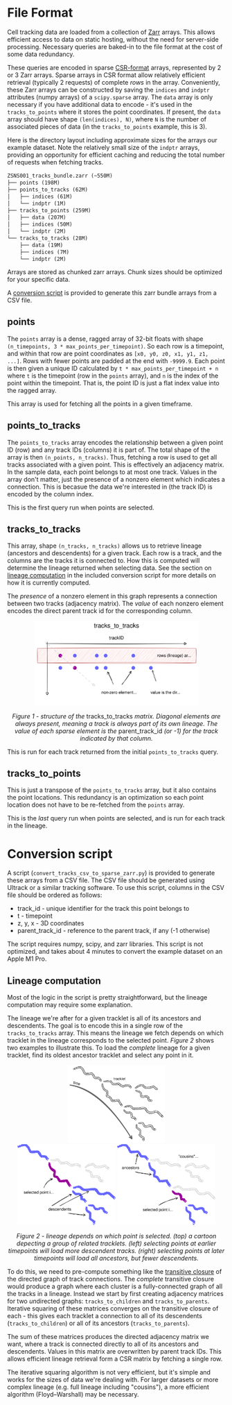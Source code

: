 # File Format

Cell tracking data are loaded from a collection of [Zarr](https://zarr.dev) arrays. This allows
efficient access to data on static hosting, without the need for server-side processing. Necessary
queries are baked-in to the file format at the cost of some data redundancy.

These queries are encoded in sparse
[CSR-format](https://en.wikipedia.org/wiki/Sparse_matrix#Compressed_sparse_row_(CSR,_CRS_or_Yale_format))
arrays, represented by 2 or 3 Zarr arrays. Sparse arrays in CSR format allow relatively efficient
retrieval (typically 2 requests) of complete *rows* in the array. Conveniently, these Zarr arrays
can be constructed by saving the `indices` and `indptr` attributes (numpy arrays) of a
`scipy.sparse` array. The `data` array is only necessary if you have additional data to encode -
it's used in the `tracks_to_points` where it stores the point coordinates. If present, the `data`
array should have shape `(len(indices), N)`, where `N` is the number of associated pieces of data
(in the `tracks_to_points` example, this is 3).

Here is the directory layout including approximate sizes for the arrays our example dataset. Note
the relatively small size of the `indptr` arrays, providing an opportunity for efficient caching and
reducing the total number of requests when fetching tracks.

```
ZSNS001_tracks_bundle.zarr (~550M)
├── points (198M)
├── points_to_tracks (62M)
│   ├── indices (61M)
│   └── indptr (1M)
├── tracks_to_points (259M)
│   ├── data (207M)
│   ├── indices (50M)
│   └── indptr (2M)
└── tracks_to_tracks (28M)
    ├── data (19M)
    ├── indices (7M)
    └── indptr (2M)
```

Arrays are stored as chunked zarr arrays. Chunk sizes should be optimized for your specific data.

A [conversion script](#conversion-script) is provided to generate this zarr bundle arrays from a CSV
file.


## points

The `points` array is a dense, ragged array of 32-bit floats with shape `(n_timepoints,
3 * max_points_per_timepoint)`. So each row is a timepoint, and within that row are point coordinates as
`[x0, y0, z0, x1, y1, z1, ...]`. Rows with fewer points are padded at the end with `-9999.9`. Each
point is then given a unique ID calculated by `t * max_points_per_timepoint + n` where `t` is the
timepoint (row in the `points` array), and `n` is the index of the point within the timepoint. That
is, the point ID is just a flat index value into the ragged array.

This array is used for fetching all the points in a given timeframe.

## points_to_tracks

The `points_to_tracks` array encodes the relationship between a given point ID (row) and any track
IDs (columns) it is part of. The total shape of the array is then `(n_points, n_tracks)`. Thus,
fetching a row is used to get all tracks associated with a given point. This is effectively an
adjacency matrix. In the sample data, each point belongs to at most one track. Values in the array
don't matter, just the presence of a nonzero element which indicates a connection. This is becasue
the data we're interested in (the track ID) is encoded by the column index.

This is the first query run when points are selected.

## tracks_to_tracks

This array, shape `(n_tracks, n_tracks)` allows us to retrieve lineage (ancestors and descendents)
for a given track. Each row is a track, and the columns are the tracks it is connected to. How
this is computed will determine the lineage returned when selecting data. See the section on [lineage
computation](#lineage-computation) in the included conversion script for more details on how it is
currently computed.

The *presence* of a nonzero element in this graph represents a connection between two tracks
(adjacency matrix). The *value* of each nonzero element encodes the direct parent track id for the
corresponding column.

<p align="center">
  <img src="../docs/images/tracks-to-tracks.svg" width="75%">
  <p align="center">
    <em>Figure 1 - structure of the</em> tracks_to_tracks <em>matrix. Diagonal elements are always
    present, meaning a track is always part of its own lineage. The value of each sparse element is
    the</em> parent_track_id <em>(or -1) for the track indicated by that column.</em>
  </p>
</p>

This is run for each track returned from the initial `points_to_tracks` query.

## tracks_to_points

This is just a transpose of the `points_to_tracks` array, but it also contains the point locations.
This redundancy is an optimization so each point location does not have to be re-fetched from the
`points` array.

This is the *last* query run when points are selected, and is run for each track in the lineage.

# Conversion script
A script (`convert_tracks_csv_to_sparse_zarr.py`) is provided to generate these arrays from a CSV
file. The CSV file should be generated using Ultrack or a similar tracking software. To use this
script, columns in the CSV file should be ordered as follows:
- track_id - unique identifier for the track this point belongs to
- t - timepoint
- z, y, x - 3D coordinates
- parent_track_id - reference to the parent track, if any (-1 otherwise)

The script requires numpy, scipy, and zarr libraries. This script is not optimized, and takes about
4 minutes to convert the example dataset on an Apple M1 Pro.

## Lineage computation
Most of the logic in the script is pretty straightforward, but the lineage computation may require
some explanation.

The lineage we're after for a given tracklet is all of its ancestors and descendents. The goal is to
encode this in a single row of the `tracks_to_tracks` array. This means the lineage we fetch depends
on which tracklet in the lineage corresponds to the selected point. *Figure 2* shows two examples to
illustrate this. To load the *complete* lineage for a given tracklet, find its oldest ancestor
tracklet and select any point in it.

<p align="center">
  <img src="../docs/images/tracklets.svg" width="45%">
  <br>
  <img src="../docs/images/tracklets-selected-1.svg" width="45%">
  <img src="../docs/images/tracklets-selected-0.svg" width="45%">
  <p align="center">
    <em>Figure 2 - lineage depends on which point is selected. (top) a cartoon depecting a group of
    related tracklets. (left) selecting points at earlier timepoints will load more descendent
    tracks. (right) selecting points at later timepoints will load all ancestors, but fewer
    descendents.</em>
  </p>
</p>

To do this, we need to pre-compute something like the [transitive
closure](https://en.wikipedia.org/wiki/Transitive_closure) of the directed graph of track
connections. The *complete* transitive closure would produce a graph where each cluster is a
fully-connected graph of all the tracks in a lineage. Instead we start by first creating adjacency
matrices for two *un*directed graphs: `tracks_to_children` and `tracks_to_parents`. Iterative
squaring of these matrices converges on the transitive closure of each - this gives each tracklet a
connection to all of its descendents (`tracks_to_children`) or all of its ancestors
(`tracks_to_parents`).

The sum of these matrices produces the directed adjacency matrix we want, where a track is connected
directly to all of its ancestors and descendents. Values in this matrix are overwritten by parent
track IDs. This allows efficient lineage retrieval form a CSR matrix by fetching a single row.

The iterative squaring algorithm is not very efficient, but it's simple and works for the sizes of
data we're dealing with. For larger datasets or more complex lineage (e.g. full lineage including
"cousins"), a more efficient algorithm (Floyd–Warshall) may be necessary.
